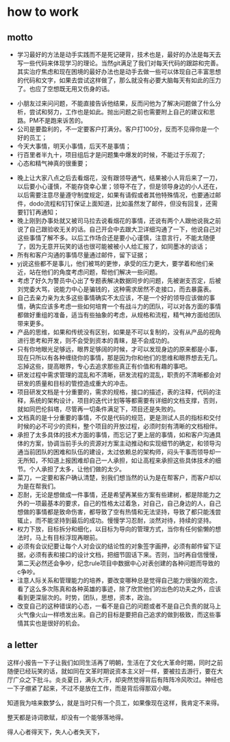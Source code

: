 # how to work

## motto

- 学习最好的方法是动手实践而不是死记硬背，技术也是，最好的办法是每天去写一些代码来体现学习的理论。当然git满足了我们对每天代码的跟踪和完善。其实治疗焦虑和现在困境的最好办法也是动手去做一些可以体现自己丰富思想的代码和文字，如果去尝试这样做了，那么就没有必要大脑每天有如此的压力了。也应了空想既无用又伤身的话。
* 小朋友过来问问题，不能直接告诉他结果，反而问他为了解决问题做了什么分析，尝试和努力，工作也是如此。抛出问题之前也需要附上自己的建议和思路。PM不是跑来诉苦的。
* 公司是要盈利的，不一定要客户打满分。客户打100分，反而不见得你是一个好的员工；
* 今天大事情，明天小事情，后天不是事情；
* 行百里者半九十，项目组后才是问题集中爆发的时候，不能过于乐观了;
* 心态和精气神真的很重要；
- 晚上让大家八点之后去看烟花，没有跟领导通气，结果被小人背后来了一刀，以后要小心谨慎，不能存侥幸心里；领导不在了，但是领导身边的小人还在，以后需要注意尽量遵守制度规定，如果有请假或者其他特殊情况，也要通过邮件，dodo流程和钉钉保证上面知道，比如虽然发了邮件，但没有回复，还需要钉钉再通知；
- 晚上刚到办事处就又被司马拉去说看烟花的事情，还说有两个人跟他说我之前说了自己跟验收无关的话。自己开会中去跟大卫详细沟通了一下，他说自己对这些事情了解不多。以后工作场合还是要小心谨慎，注意言行，不能太随便了，因为无意开玩笑的话也很可能被被小人给汇报了，如同墨冰的谈话；
- 所有和客户沟通的事情尽量通过邮件，留下证据；
- yj说这些都不是事儿，他们被骂的更惨，承受的压力更大，要学着和他们亲近，站在他们的角度考虑问题，帮他们解决一些问题。
- 考虑了好久为警员中心出了专题表解决数据同步的问题，先被谢支否定，后被刘党委大骂，说能力中心是骗钱的，这种需求居然不走接口，而去暴露表。
- 自己去亲力亲为太多这些事情确实不太应该，不是一个好的领导应该做的事情，确实应该多考虑一些如何培育一个有战斗力的团队，可以对各方面的事情都做好重组的准备，适当有些抽象的考虑，从规格和流程，精气神方面给团队带来更多。
- 产品的思维，如果和传统没有区别，如果是不可以复制的，没有从产品的视角进行思考和开发，则不会受到资本的青睐，是不会成功的。
- 只有你地眼光足够远，眼界足够阔的时候，才可以发现身边的原来都是小事，现在只所以有各种缠绕你的事情，那是因为你和他们的思维和眼界想去无几。忘掉这些，提高眼界，专心去追求那些真正有价值和有趣的事吧。
- 研发过程中需求管理的混乱和不清晰，研发流程的混乱，职责的不清晰都会对研发的质量和目标的管控造成重大的冲击。
- 项目研发文档是十分重要的，需求的规格，接口的描述，表的注释，代码的注释，系统的架构设计，项目的迭代计划等等都需要有详细的文档支撑，否则，就如同巴伦斜塔，尽管再一切条件满足下，项目还是失败的。
- 文档真的是十分重要的事情，不仅是代码的规范，更是测试人员的指标和交付时候的必不可少的资料，整个项目的开放过程，必须时刻有清晰的文档相伴。
- 承担了太多具体的技术方面的事情，而忘记了更上层的事情，如和客户沟通具体的方案，协调当前手头的资源对方案主动推动和实现细节的确定，和领导沟通当前团队的困难和队伍的建设，太过依赖总的架构师，闷头干事而领导却一无所知，不知道上报困难却自己一人承担，如让高程来承担这些具体技术的细节。个人承担了太多，让他们做的太少。
- 菜刀，一定要和客户确认清楚，别我们想当然的认为是在帮客户，而客户却以为是在帮我们。
- 忍耐，无论是想做成一件事情，还是希望再某些方案有些建树，都是除能力之外的一项最基本的要求，自己的性格太过着急，对自己，自己身边的人，自己想做的事情都是致命伤害，都导致了空有热情和无法坚持，导致了都只能浅尝辄止，而不能坚持到最后的成功。慢慢学习忍耐，淡然对待，持续的坚持。
- 权力下放，目标拆分和细化，以目标为导向的管理方式，当你有任何偷懒的想法时，马上有目标浮现再眼前。
- 必须有会议纪要让每个人对会议的结论性的对象签字画押，必须有邮件留下证据，必须有表和接口的设计文档，把细节固话下来。否则，当时再自信慢慢，第二天必然还会争吵，纪念rule项目中数据中心对表创建的各种问题而导致的c争吵。
- 注意人际关系和管理能力的培养，要改变哪种总是觉得自己能力很强的观念，看了这么多次陈真和各种英雄的事迹，除了欣赏他们的出色的功夫之外，应该看到更深层次的。时势，团队，思想，资本，政治。
- 改变自己的这种错误的心态，一看不是自己的问题或者不是自己负责的就马上火气像火山一样喷发出来。自己的目标是要把自己追求的做到极致，而这些事情其实也是很好的机会。


























## a letter

这样小报告一下子让我们如同生活再了明朝，生活在了文化大革命时期，同时之前随便已经玩笑的话，就如同在文革时期说资本主义好一样，要被拉去游行，要在大厅广众之下批斗。炎炎夏日，满头大汗，却突然觉得背后有阵阵冷风吹过。神经也一下子绷紧了起来，不过不是放在工作，而是背后得那双小眼。

知道我为啥来数梦么，就是当时只有一个员工，如果像现在这样，我肯定不来得。

整天都是诗词歌赋，却没有一个能够落地得。

得人心者得天下，失人心者失天下，
